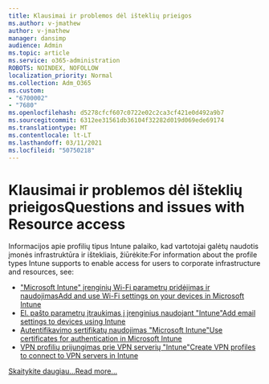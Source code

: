 ```yaml
---
title: Klausimai ir problemos dėl išteklių prieigos
ms.author: v-jmathew
author: v-jmathew
manager: dansimp
audience: Admin
ms.topic: article
ms.service: o365-administration
ROBOTS: NOINDEX, NOFOLLOW
localization_priority: Normal
ms.collection: Adm_O365
ms.custom:
- "6700002"
- "7680"
ms.openlocfilehash: d5278cfcf607c0722e02c2ca3cf421e0d492a9b7
ms.sourcegitcommit: 6312ee31561db36104f32282d019d069ede69174
ms.translationtype: MT
ms.contentlocale: lt-LT
ms.lasthandoff: 03/11/2021
ms.locfileid: "50750218"
---
```

# <a name="questions-and-issues-with-resource-access"></a><span data-ttu-id="b7766-102">Klausimai ir problemos dėl išteklių prieigos</span><span class="sxs-lookup"><span data-stu-id="b7766-102">Questions and issues with Resource access</span></span>

<span data-ttu-id="b7766-103">Informacijos apie profilių tipus Intune palaiko, kad vartotojai galėtų naudotis įmonės infrastruktūra ir ištekliais, žiūrėkite:</span><span class="sxs-lookup"><span data-stu-id="b7766-103">For information about the profile types Intune supports to enable access for users to corporate infrastructure and resources, see:</span></span>

- [<span data-ttu-id="b7766-104">"Microsoft Intune" įrenginių Wi-Fi parametrų pridėjimas ir naudojimas</span><span class="sxs-lookup"><span data-stu-id="b7766-104">Add and use Wi-Fi settings on your devices in Microsoft Intune</span></span>](https://docs.microsoft.com/mem/intune/configuration/wi-fi-settings-configure)
- [<span data-ttu-id="b7766-105">El. pašto parametrų įtraukimas į įrenginius naudojant "Intune"</span><span class="sxs-lookup"><span data-stu-id="b7766-105">Add email settings to devices using Intune</span></span>](https://docs.microsoft.com/mem/intune/configuration/email-settings-configure)
- [<span data-ttu-id="b7766-106">Autentifikavimo sertifikatų naudojimas "Microsoft Intune"</span><span class="sxs-lookup"><span data-stu-id="b7766-106">Use certificates for authentication in Microsoft Intune</span></span>](https://docs.microsoft.com/mem/intune/protect/certificates-configure)
- [<span data-ttu-id="b7766-107">VPN profilių prijungimas prie VPN serverių "Intune"</span><span class="sxs-lookup"><span data-stu-id="b7766-107">Create VPN profiles to connect to VPN servers in Intune</span></span>](https://docs.microsoft.com/mem/intune/configuration/vpn-settings-configure)

[<span data-ttu-id="b7766-108">Skaitykite daugiau...</span><span class="sxs-lookup"><span data-stu-id="b7766-108">Read more...</span></span>](https://docs.microsoft.com/mem/intune/configuration/device-profile-troubleshoot)
